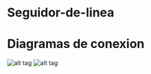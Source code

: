 # Seguidor-de-linea
# Diagramas de conexion
![alt tag](https://github.com/TalosElectronics1/Seguidor-de-linea/blob/master/Diagramas/Diagrama_Robot-Seguidor-sensores_bb.png.jpg)
![alt tag](https://github.com/TalosElectronics1/Seguidor-de-linea/blob/master/Diagramas/Diagrama_Robot-Seguidor-sensores_bb.png)
